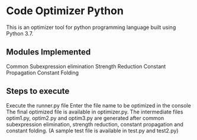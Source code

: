 # Code Optimizer Python
This is an optimizer tool for python programming language built using Python 3.7.
<br>
## Modules Implemented
Common Subexpression elimination
Strength Reduction
Constant Propagation 
Constant Folding

## Steps to execute
Execute the runner.py file
Enter the file name to be optimized in the console
The final optimized file is available in optimizer.py. The intermediate files optim1.py, optim2.py and optim3.py are generated after common subexpression elimination, strength reduction, constant propagation and constant folding.
(A sample test file is available in test.py and test2.py)

